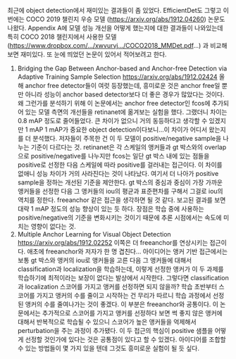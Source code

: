 최근에 object detection에서 재미있는 결과들이 좀 있었다. EfficientDet도 그렇고 이번에는 COCO 2019 챌린지 우승 모델 (https://arxiv.org/abs/1912.04260) 논문도 나왔다. Appendix A에 모델 성능 개선을 어떻게 했는지에 대한 결과들이 나와있는데 특히 COCO 2018 챌린지에서 사용한 모델 (https://www.dropbox.com/.../xwvurvj.../COCO2018_MMDet.pdf...) 과 비교해보면 재미있다.
또 눈에 띄었던 논문이 있어서 적어보려고 한다.
1. Bridging the Gap Between Anchor-based and Anchor-free Detection via Adaptive Training Sample Selection https://arxiv.org/abs/1912.02424
올해 anchor free detector들이 여럿 등장했는데, 흥미로운 것은 anchor free일 뿐만 아니라 성능이 anchor based detector보다 더 좋은 경우가 많았다는 것이다. 왜 그런가를 분석하기 위해 이 논문에서는 anchor free detector인 fcos에 추가되어 있는 모델 측면의 개선들을 retinanet에 옮겨보는 실험을 했다. 그랬더니 차이는 0.8 mAP 정도로 줄어들었다.
큰 차이가 없으니 거의 동등하다고 생각할 수 있겠지만 1 mAP 1 mAP가 중요한 object detection이다보니...이 차이가 어디서 왔는지를 더 분석했다. 저자들이 주목한 건 이 두 모델이 positive/negative sample을 나누는 기준이 다르다는 것. retinanet은 각 스케일의 앵커들과 gt 박스와의 overlap으로 positive/negative를 나누지만 fcos는 일단 gt 박스 내에 있는 점들을 positive로 선정한 다음 스케일에 따라 positive를 걸러내는 접근이다. 이 차이를 없애니 성능 차이가 거의 사라진다는 것이 나타났다.
여기서 더 나아가 positive sample을 정하는 개선된 기준을 제안한다. gt 박스의 중심과 중심이 가장 가까운 앵커들을 선정한 다음 그 앵커들의 iou의 평균과 표준편차를 구해서 그걸로 iou의 역치를 정한다. freeanchor 같은 접근을 생각하면 될 것 같다.
보고된 결과를 보면 대략 1 mAP 정도의 성능 향상이 있는 듯 하다. 장점은 학습 중에 사용하는 positive/negative의 기준을 변화시키는 것이기 때문에 추론 시점에서는 속도에 미치는 영향이 없다는 것.
2. Multiple Anchor Learning for Visual Object Detection https://arxiv.org/abs/1912.02252
이쪽은 더 freeanchor를 연상시키는 접근이다. 애초에 freeanchor와 저자가 한 명 겹친다...
아이디어는 앵커 기반 접근에서는 보통 gt 박스와 앵커의 iou로 앵커들을 고른 다음 그 앵커들에 대해서 classification과 localization을 학습하는데, 이렇게 선정한 앵커가 이 두 과제를 학습하기에 최적이라는 보장이 없다는 발상에서 시작한다. 그렇다면 classification과 localization 스코어를 가지고 앵커를 선정하면 되지 않을까? 학습 초반부터 스코어를 가지고 앵커의 수를 줄이고 시작하는 건 무리가 따르니 학습 과정에서 선정된 앵커의 수를 줄여나가는 것이 좋겠다. 이 부분은 freeanchor와 공통이다.
이 논문에서는 추가적으로 스코어를 가지고 앵커를 선정하다 보면 썩 좋지 않은 앵커에 대해서 반복적으로 학습될 수 있으니 스코어가 높은 앵커들을 억제해서 perturbation을 주는 과정이 추가됐다.
이 두 접근의 핵심이 positive 샘플을 어떻게 선정할 것인가에 있다는 것은 공통점이 있다고 할 수 있겠다. 아이디어를 조합할 수 있는 방법들이 몇 가지 있을 텐데 그것도 흥미로운 실험이 될 듯 싶다.